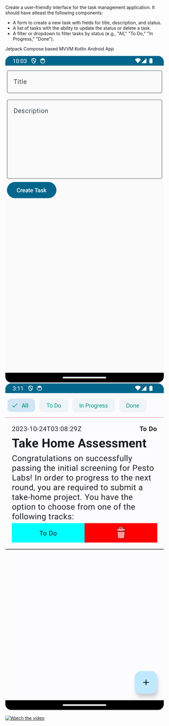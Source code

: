 Create a user-friendly interface for the task management application. It should have atleast the following components:

- A form to create a new task with fields for title, description, and status.
- A list of tasks with the ability to update the status or delete a task.
- A filter or dropdown to filter tasks by status (e.g., "All," "To Do," "In Progress," "Done").


Jetpack Compose based MVVM Kotlin Android App



![Alt text](https://github.com/sunwicked/TaskMonkey/blob/main/screenshot/Screenshot_20231022_220307.png "Task List")
![Alt text](https://github.com/sunwicked/TaskMonkey/blob/main/screenshot/Screenshot_20231024_031154.png "Create Task")

[![Watch the video]()](https://www.loom.com/share/aea178d45b604b4b8184dea2d52acc43?sid=01820c7c-0d66-46cd-b1bc-9e079000f646)